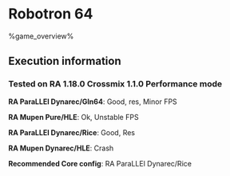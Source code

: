 # Robotron 64 

%game_overview%

## Execution information

### Tested on RA 1.18.0 Crossmix 1.1.0 Performance mode

**RA ParaLLEl Dynarec/Gln64**: Good, res, Minor FPS

**RA Mupen Pure/HLE**: Ok, Unstable FPS

**RA ParaLLEl Dynarec/Rice**: Good, Res

**RA Mupen Dynarec/HLE**: Crash

**Recommended Core config**: RA ParaLLEl Dynarec/Rice